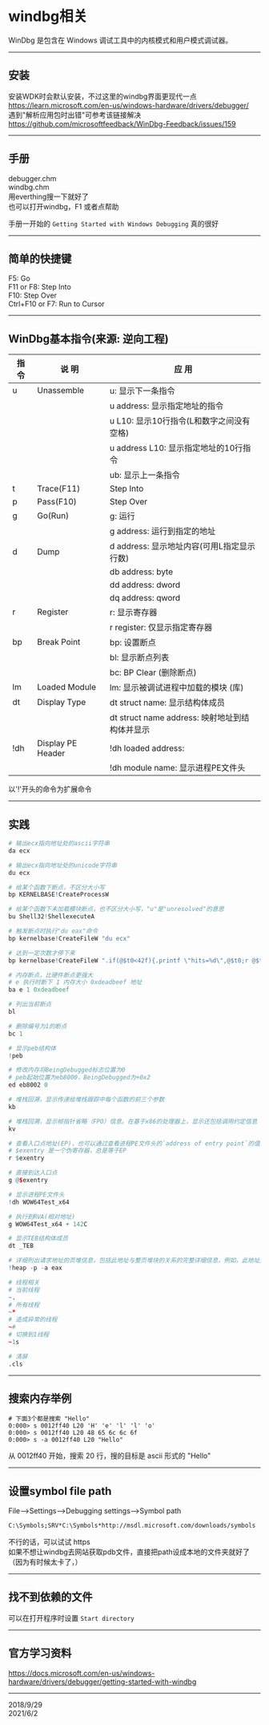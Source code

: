 # windbg相关

WinDbg 是包含在 Windows 调试工具中的内核模式和用户模式调试器。  

- - - -
## 安装
安装WDK时会默认安装，不过这里的windbg界面更现代一点  
https://learn.microsoft.com/en-us/windows-hardware/drivers/debugger/  
遇到"解析应用包时出错"可参考该链接解决  
https://github.com/microsoftfeedback/WinDbg-Feedback/issues/159  

- - - -
## 手册
debugger.chm  
windbg.chm  
用everthing搜一下就好了  
也可以打开windbg，F1 或者点帮助  
  
手册一开始的 `Getting Started with Windows Debugging` 真的很好  

- - - -
## 简单的快捷键
F5: Go  
F11 or F8: Step Into  
F10: Step Over  
Ctrl+F10 or F7: Run to Cursor  

- - - -
## WinDbg基本指令(来源: 逆向工程)

| 指 令 | 说 明             | 应 用                                          |
| ----- | ----------------- | ---------------------------------------------- |
| u     | Unassemble        | u: 显示下一条指令                              |
|       |                   | u address: 显示指定地址的指令                  |
|       |                   | u L10: 显示10行指令(L和数字之间没有空格)       |
|       |                   | u address L10: 显示指定地址的10行指令          |
|       |                   | ub: 显示上一条指令                             |
| t     | Trace(F11)        | Step Into                                      |
| p     | Pass(F10)         | Step Over                                      |
| g     | Go(Run)           | g: 运行                                        |
|       |                   | g address: 运行到指定的地址                    |
| d     | Dump              | d address: 显示地址内容(可用L指定显示行数)     |
|       |                   | db address: byte                               |
|       |                   | dd address: dword                              |
|       |                   | dq address: qword                              |
| r     | Register          | r: 显示寄存器                                  |
|       |                   | r register: 仅显示指定寄存器                   |
| bp    | Break Point       | bp: 设置断点                                   |
|       |                   | bl: 显示断点列表                               |
|       |                   | bc: BP Clear (删除断点)                        |
| lm    | Loaded Module     | lm: 显示被调试进程中加载的模块 (库)            |
| dt    | Display Type      | dt struct name: 显示结构体成员                 |
|       |                   | dt struct name address: 映射地址到结构体并显示 |
| !dh   | Display PE Header | !dh loaded address:                            |
|       |                   | !dh module name: 显示进程PE文件头              |


以'!'开头的命令为扩展命令  

- - - -
## 实践
```r
# 输出ecx指向地址处的ascii字符串
da ecx

# 输出ecx指向地址处的unicode字符串
du ecx

# 给某个函数下断点，不区分大小写  
bp KERNELBASE!CreateProcessW

# 给某个函数下未加载模块断点，也不区分大小写，"u"是"unresolved"的意思
bu Shell32!ShellexecuteA

# 触发断点时执行"du eax"命令
bp kernelbase!CreateFileW "du ecx"

# 达到一定次数才停下来
bp kernelbase!CreateFileW ".if(@$t0<42f){.printf \"hits=%d\",@$t0;r @$t0=@$t0+1;gc;};.else{}"

# 内存断点，比硬件断点更强大
# e 执行时断下 1 内存大小 0xdeadbeef 地址
ba e 1 0xdeadbeef

# 列出当前断点
bl

# 删除编号为1的断点
bc 1

# 显示peb结构体
!peb

# 修改内存将BeingDebugged标志位置为0
# peb起始位置为eb8000，BeingDebugged为+0x2
ed eb8002 0

# 堆栈回溯，显示传递给堆栈跟踪中每个函数的前三个参数
kb

# 堆栈回溯，显示帧指针省略（FPO）信息。在基于x86的处理器上，显示还包括调用约定信息
kv

# 查看入口点地址(EP)，也可以通过查看进程PE文件头的`address of entry point`的值来获取EP
# $exentry 是一个伪寄存器，总是等于EP
r $exentry

# 直接到达入口点
g @$exentry

# 显示进程PE文件头
!dh WOW64Test_x64

# 执行到RVA(相对地址)
g WOW64Test_x64 + 142C

# 显示TEB结构体成员
dt _TEB

# 详细列出请求地址的页堆信息，包括此地址与整页堆块的关系的完整详细信息，例如，此地址是否为页堆的一部分，其在块中的偏移量，以及块是否被分配或释放。只要可用，就包括堆栈跟踪
!heap -p -a eax

# 线程相关
# 当前线程
~.
# 所有线程
~*
# 造成异常的线程
~#
# 切换到1线程
~1s

# 清屏
.cls
```
- - - -
## 搜索内存举例
```
# 下面3个都是搜索 "Hello"
0:000> s 0012ff40 L20 'H' 'e' 'l' 'l' 'o' 
0:000> s 0012ff40 L20 48 65 6c 6c 6f 
0:000> s -a 0012ff40 L20 "Hello" 
```
从 0012ff40 开始，搜索 20 行，搜的目标是 ascii 形式的 "Hello"  

- - - -
## 设置symbol file path
File-->Settings-->Debugging settings-->Symbol path  
```sh
C:\Symbols;SRV*C:\Symbols*http://msdl.microsoft.com/downloads/symbols
```
不行的话，可以试试 https  
如果不想让windbg去网站获取pdb文件，直接把path设成本地的文件夹就好了（因为有时候太卡了，）  

- - - -
## 找不到依赖的文件
可以在打开程序时设置 `Start directory`  

- - - -
## 官方学习资料
https://docs.microsoft.com/en-us/windows-hardware/drivers/debugger/getting-started-with-windbg  

- - - -
2018/9/29  
2021/6/2  

